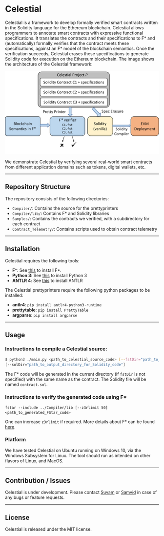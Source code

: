 # Celestial

Celestial is a framework to develop formally verified smart contracts written in the Solidity language for the Ethereum blockchain. Celestial allows programmers to annotate smart contracts with expressive functional specifications. It translates the contracts and their specifications to F\* and (automatically) formally verifies that the contract meets these specifications, against an F\* model of the blockchain semantics. Once the verification succeeds, Celestial erases these specifications to generate Solidity code for execution on the Ethereum blockchain. The image shows the architecture of the Celestial framework:

![Celestial's Architecture](CelestialArchitecture.png)

We demonstrate Celestial by verifying several real-world smart contracts from different application domains such as tokens, digital wallets, etc.

<hr \>

## Repository Structure

The repository consists of the following directories:
* `Compiler/`: Contains the source for the prettyprinters
* `Compiler/lib/`: Contains F* and Solidity libraries
* `Samples/`: Contains the contracts we verified, with a subdirectory for each contract
* `Contract_Telemetry/`: Contains scripts used to obtain contract telemetry

<hr \>

## Installation

Celestial requires the following tools:
* **F***: See [this](https://github.com/FStarLang/FStar/blob/master/INSTALL.md) to install F*.
* **Python 3**: See [this](https://www.python.org/downloads/) to install Python 3
* **ANTLR 4**: See [this](https://www.antlr.org/download.html) to install ANTLR

The Celestial prettyprinters require the following python packages to be installed:
* **antlr4**: `pip install antlr4-python3-runtime`
* **prettytable**: `pip install PrettyTable`
* **argparse**: `pip install argparse`

<hr \>

## Usage
### Instructions to compile a Celestial source:
```sh
$ python3 ./main.py <path_to_celestial_source_code> [--fstDir="path_to_output_directory_for_FStar_code"]
[--solDir="path_to_output_directory_for_Solidity_code"] 
```

The F\* code will be generated in the current directory (if `fstDir` is not specified) with the same name as the contract. The Solidity file will be named `contract.sol`.

### Instructions to verify the generated code using F\*
```
fstar --include ../Compiler/lib [--z3rlimit 50] <path_to_generated_FStar_code>
```
One can increase ```z3rlimit``` if required. More details about F* can be found [here](https://github.com/FStarLang/FStar).

### Platform

We have tested Celestial on Ubuntu running on Windows 10, via the Windows Subsystem for Linux. The tool should run as intended on other flavors of Linux, and MacOS.

<hr \>

## Contribution / Issues

Celestial is under development. Please contact [Suvam](mailto:sumukherjee@microsoft.com) or [Samvid](mailto:t-sadha@microsoft.com) in case of any bugs or feature requests.

<hr \>

## License
Celestial is released under the MIT license.